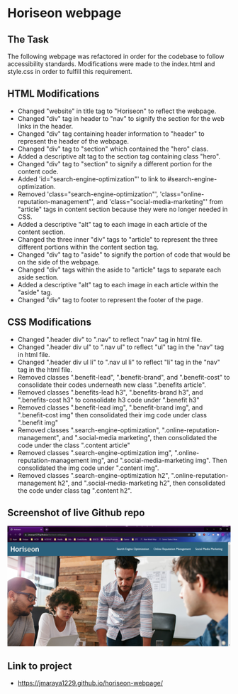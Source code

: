 # Horiseon webpage

## The Task
The following webpage was refactored in order for the codebase to follow accessibility standards. Modifications were made to the index.html and style.css in order to fulfill this requirement. 

## HTML Modifications
* Changed "website" in title tag to "Horiseon" to reflect the webpage.
* Changed "div" tag in header to "nav" to signify the section for the web links in the header.
* Changed "div" tag containing header information to "header" to represent the header of the webpage.
* Changed "div" tag to "section" which contained the "hero" class.
* Added a descriptive alt tag to the section tag containing class "hero".
* Changed "div" tag to "section" to signify a different portion for the content code.
* Added 'id="search-engine-optimization"' to link to #search-engine-optimization.
* Removed 'class="search-engine-optimization"', 'class="online-reputation-management"', and 'class="social-media-marketing"' from "article" tags in content section because they were no longer needed in CSS.
* Added a descriptive "alt" tag to each image in each article of the content section.
* Changed the three inner "div" tags to "article" to represent the three different portions within the content section tag.
* Changed "div" tag to "aside" to signify the portion of code that would be on the side of the webpage. 
* Changed "div" tags within the aside to "article" tags to separate each aside section.
* Added a descriptive "alt" tag to each image in each article within the "aside" tag.
* Changed "div" tag to footer to represent the footer of the page.

## CSS Modifications
* Changed ".header div" to ".nav" to reflect "nav" tag in html file. 
* Changed ".header div ul" to ".nav ul" to reflect "ul" tag in the "nav" tag in html file. 
* Changed ".header div ul li" to ".nav ul li" to reflect "li" tag in the "nav" tag in the html file. 
* Removed classes ".benefit-lead", ".benefit-brand", and ".benefit-cost" to consolidate their codes underneath new class ".benefits article".
* Removed classes ".benefits-lead h3", ".benefits-brand h3", and ".benefits-cost h3" to consolidate h3 code under ".benefit h3"
* Removed classes ".benefit-lead img", ".benefit-brand img", and ".benefit-cost img" then consolidated their img code under class ".benefit img"
* Removed classes ".search-engine-optimization", ".online-reputation-management", and ".social-media marketing", then consolidated the code under the class ".content article"
* Removed classes ".search-engine-optimization img", ".online-reputation-management img", and ".social-media-marketing img". Then consolidated the img code under ".content img".
* Removed classes ".search-engine-optimization h2", ".online-reputation-management h2", and ".social-media-marketing h2", then consolidated the code under class tag ".content h2".

## Screenshot of live Github repo
![screenshot](assets/images/github-horiseon-webpage-screenshot.png)

## Link to project
* https://jmaraya1229.github.io/horiseon-webpage/
